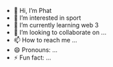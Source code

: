 - 👋 Hi, I’m Phat  
- 👀 I’m interested in sport
- 🌱 I’m currently learning web 3 
- 💞️ I’m looking to collaborate on ...
- 📫 How to reach me ...
- 😄 Pronouns: ...
- ⚡ Fun fact: ...

<!---
luxuanphat001/luxuanphat001 is a ✨ special ✨ repository because its `README.md` (this file) appears on your GitHub profile.
You can click the Preview link to take a look at your changes.
--->
